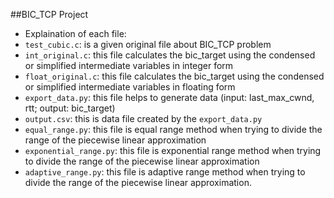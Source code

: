 ##BIC_TCP Project

- Explaination of each file:
- `test_cubic.c`: is a given original file about BIC_TCP problem
- `int_original.c`: this file calculates the bic_target using the condensed or simplified intermediate variables in integer form
- `float_original.c`: this file calculates the bic_target using the condensed or simplified intermediate variables in floating form
- `export_data.py`: this file helps to generate data (input: last_max_cwnd, rtt; output: bic_target)
- `output.csv`: this is data file created by the `export_data.py`
- `equal_range.py`: this file is equal range method when trying to divide the range of the piecewise linear approximation
- `exponential_range.py`: this file is exponential range method when trying to divide the range of the piecewise linear approximation
- `adaptive_range.py`: this file is adaptive range method when trying to divide the range of the piecewise linear approximation.
